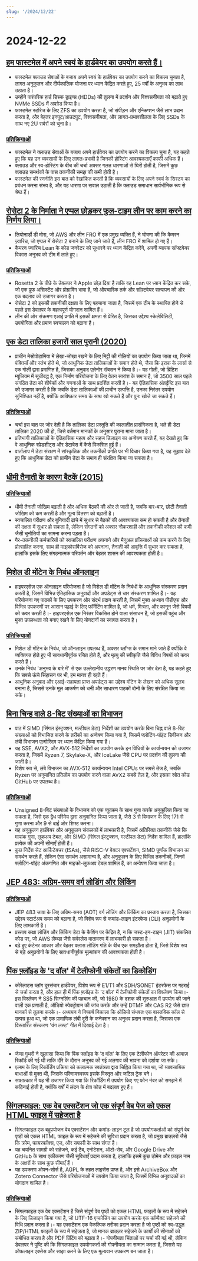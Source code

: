 ```yaml
---
slug: '/2024/12/22'
---
```


# 2024-12-22

## [हम फास्टमेल में अपने स्वयं के हार्डवेयर का उपयोग करते हैं।](https://www.fastmail.com/blog/why-we-use-our-own-hardware/)

- फास्टमेल क्लाउड सेवाओं के बजाय अपने स्वयं के हार्डवेयर का उपयोग करने का विकल्प चुनता है, लागत अनुकूलन और दीर्घकालिक योजना पर ध्यान केंद्रित करते हुए, 25 वर्षों के अनुभव का लाभ उठाता है।
- उन्होंने पारंपरिक हार्ड डिस्क ड्राइव्स (HDDs) की तुलना में प्रदर्शन और विश्वसनीयता को बढ़ाते हुए NVMe SSDs में अपग्रेड किया है।
- फास्टमेल स्टोरेज के लिए ZFS का उपयोग करता है, जो संपीड़न और एन्क्रिप्शन जैसे लाभ प्रदान करता है, और बेहतर इनपुट/आउटपुट, विश्वसनीयता, और लागत-प्रभावशीलता के लिए SSDs के साथ नए 2U सर्वरों को चुना है।

### [प्रतिक्रियाओं](https://news.ycombinator.com/item?id=42485124)

- फास्टमेल ने क्लाउड सेवाओं के बजाय अपने हार्डवेयर का उपयोग करने का विकल्प चुना है, यह कहते हुए कि यह उन व्यवसायों के लिए लागत-प्रभावी है जिनकी होस्टिंग आवश्यकताएँ काफी अधिक हैं।
- क्लाउड और स्व-होस्टिंग के बीच की चर्चा अक्सर गलत धारणाओं से घिरी होती है, जिसमें कुछ क्लाउड समर्थकों के पास तकनीकी समझ की कमी होती है।
- फास्टमेल की रणनीति इस बात को रेखांकित करती है कि व्यवसायों के लिए अपने स्वयं के सिस्टम का प्रबंधन करना संभव है, और यह धारणा पर सवाल उठाती है कि क्लाउड समाधान सार्वभौमिक रूप से श्रेष्ठ हैं।

## [रोसेटा 2 के निर्माता ने एप्पल छोड़कर फुल-टाइम लीन पर काम करने का निर्णय लिया।](https://www.linkedin.com/posts/leonardo-de-moura-26a27b5_leanlang-leanprover-leanfro-activity-7274523099394400256-0F0x)

- लियोनार्डो डी मोरा, जो AWS और लीन FRO में एक प्रमुख व्यक्ति हैं, ने घोषणा की कि कैमरन ज़्वारिच, जो एप्पल में रोसेटा 2 बनाने के लिए जाने जाते हैं, लीन FRO में शामिल हो गए हैं।
- कैमरन ज़्वारिच Lean के कोड जनरेटर को सुधारने पर ध्यान केंद्रित करेंगे, अपनी व्यापक सॉफ्टवेयर विकास अनुभव को टीम में लाते हुए।

### [प्रतिक्रियाओं](https://news.ycombinator.com/item?id=42483895)

- Rosetta 2 के पीछे के डेवलपर ने Apple छोड़ दिया है ताकि वह Lean पर ध्यान केंद्रित कर सके, जो एक प्रूफ असिस्टेंट और प्रोग्रामिंग भाषा है, जो औपचारिक तर्क और सॉफ़्टवेयर सत्यापन की ओर एक बदलाव को उजागर करता है।
- रोसेटा 2 को इसकी तकनीकी दक्षता के लिए पहचाना जाता है, जिसमें एक टीम के स्थापित होने से पहले इस डेवलपर के महत्वपूर्ण योगदान शामिल हैं।
- लीन की ओर संक्रमण एआई प्रगति में इसकी क्षमता से प्रेरित है, जिसका उद्देश्य स्केलेबिलिटी, उपयोगिता और प्रमाण स्वचालन को बढ़ाना है।

## [एक डेटा तालिका हजारों साल पुरानी (2020)](https://www.datafix.com.au/BASHing/2020-08-12.html)

- प्राचीन मेसोपोटामिया में लेखा-जोखा रखने के लिए मिट्टी की गोलियों का उपयोग किया जाता था, जिनमें पंक्तियाँ और स्तंभ होते थे, जो आधुनिक डेटा तालिकाओं के समान होते थे, जैसा कि इराक के लार्सा से एक गोली द्वारा प्रमाणित है, जिसका अनुवाद एलेनोर रॉबसन ने किया है।- यह गोली, जो ब्रिटिश म्यूजियम में सूचीबद्ध है, एक निर्माण परियोजना के लिए वेतन सारांश के समान है, जो 3500 साल पहले संगठित डेटा को शीर्षकों और गणनाओं के साथ प्रदर्शित करती है।- यह ऐतिहासिक अंतर्दृष्टि इस बात को उजागर करती है कि जबकि डेटा तालिकाओं की प्राचीन उत्पत्ति है, उनका निरंतर उपयोग सुनिश्चित नहीं है, क्योंकि आविष्कार समय के साथ खो सकते हैं और पुनः खोजे जा सकते हैं।

### [प्रतिक्रियाओं](https://news.ycombinator.com/item?id=42482829)

- चर्चा इस बात पर जोर देती है कि तालिका डेटा प्रस्तुति की कालातीत प्रासंगिकता है, भले ही डेटा तालिका 2020 की हो, जिसे वर्तमान मानकों के अनुसार पुराना माना जाता है।
- प्रतिभागी तालिकाओं के ऐतिहासिक महत्व और सहज डिज़ाइन का अन्वेषण करते हैं, यह देखते हुए कि वे आधुनिक स्प्रेडशीट्स और डेटाबेस में कैसे विकसित हुई हैं।
- वार्तालाप में डेटा संरक्षण में सांस्कृतिक और तकनीकी प्रगति पर भी विचार किया गया है, यह सुझाव देते हुए कि आधुनिक डेटा को प्राचीन डेटा के समान ही संरक्षित किया जा सकता है।

## [धीमी तैनाती के कारण बैठकें (2015)](https://tidyfirst.substack.com/p/slow-deployment-causes-meetings)

### [प्रतिक्रियाओं](https://news.ycombinator.com/item?id=42484139)

- धीमी तैनाती जोखिम बढ़ाती है और अधिक बैठकों की ओर ले जाती है, जबकि बार-बार, छोटी तैनाती जोखिम को कम करती है और मूल्य वितरण को बढ़ाती है।
- स्वचालित परीक्षण और बुनियादी ढांचे में सुधार से बैठकों की आवश्यकता कम हो सकती है और तैनाती की दक्षता में सुधार हो सकता है, लेकिन संगठनों को अक्सर नौकरशाही और तकनीकी कौशल की कमी जैसी चुनौतियों का सामना करना पड़ता है।
- गैर-तकनीकी कर्मचारियों को स्वचालित परीक्षण अपनाने और मैनुअल प्रक्रियाओं को कम करने के लिए प्रोत्साहित करना, साथ ही माइक्रोसर्विसेज को अपनाना, तैनाती की आवृत्ति में सुधार कर सकता है, हालांकि इसके लिए संगठनात्मक परिवर्तन और बेहतर शासन की आवश्यकता होती है।

## [मिशेल डी मोंटेन के निबंध ऑनलाइन](https://hyperessays.net/)

- हाइपरएसेज़ एक ऑनलाइन परियोजना है जो मिशेल डी मोंटेन के निबंधों के आधुनिक संस्करण प्रदान करती है, जिसमें विभिन्न ऐतिहासिक अनुवादों और अपडेट्स से चार संस्करण शामिल हैं।- यह परियोजना नए पाठकों के लिए उपकरण और संदर्भ प्रदान करती है, जिसमें मुफ्त अध्याय पीडीएफ और विभिन्न उपकरणों पर आसान पढ़ाई के लिए फॉर्मेटिंग शामिल है, जो धर्म, मित्रता, और कानून जैसे विषयों को कवर करती है।- हाइपरएसेज़ एक निरंतर विकसित होने वाला संसाधन है, जो इसकी पहुंच और मुफ्त उपलब्धता को बनाए रखने के लिए योगदानों का स्वागत करता है।

### [प्रतिक्रियाओं](https://news.ycombinator.com/item?id=42484527)

- मिशेल डी मोंटेन के निबंध, जो ऑनलाइन उपलब्ध हैं, अक्सर ब्लॉग्स के समान माने जाते हैं क्योंकि वे व्यक्तिगत होते हुए भी सावधानीपूर्वक रचित होते हैं, और मृत्यु की स्वीकृति जैसे विविध विषयों को कवर करते हैं।
- उनके निबंध 'अनुभव के बारे में' से एक उल्लेखनीय उद्धरण मानव स्थिति पर जोर देता है, यह कहते हुए कि सबसे ऊंचे सिंहासन पर भी, हम मानव ही रहते हैं।
- आधुनिक अनुवाद और एआई-सहायता प्राप्त अपडेट्स का उद्देश्य मोंटेन के लेखन को अधिक सुलभ बनाना है, जिससे उनके मूल आकर्षण को धनी और साधारण पाठकों दोनों के लिए संरक्षित किया जा सके।

## [बिना चिन्ह वाले 8-बिट संख्याओं का विभाजन](http://0x80.pl/notesen/2024-12-21-uint8-division.html)

- पाठ में SIMD (सिंगल इंस्ट्रक्शन, मल्टीपल डेटा) निर्देशों का उपयोग करके बिना चिह्न वाले 8-बिट संख्याओं को विभाजित करने के तरीकों का अन्वेषण किया गया है, जिसमें फ्लोटिंग-पॉइंट डिवीजन और लंबी विभाजन एल्गोरिदम पर ध्यान केंद्रित किया गया है।
- यह SSE, AVX2, और AVX-512 निर्देशों का उपयोग करके इन विधियों के कार्यान्वयन को उजागर करता है, जिसमें Ryzen 7, Skylake-X, और IceLake जैसे CPU पर प्रदर्शन की तुलना की जाती है।
- विशेष रूप से, लंबे विभाजन का AVX-512 कार्यान्वयन Intel CPUs पर सबसे तेज़ है, जबकि Ryzen पर अनुमानित प्रतिलोम का उपयोग करने वाला AVX2 सबसे तेज़ है, और इसका स्रोत कोड GitHub पर उपलब्ध है।

### [प्रतिक्रियाओं](https://news.ycombinator.com/item?id=42481612)

- Unsigned 8-बिट संख्याओं के विभाजन को एक व्युत्क्रम के साथ गुणा करके अनुकूलित किया जा सकता है, जिसे एक द्वैध परिमेय द्वारा अनुमानित किया जाता है, जैसे 3 से विभाजन के लिए 171 से गुणा करना और 9 से दाईं ओर शिफ्ट करना।
- यह अनुकूलन हार्डवेयर और अनुकूलन संकलकों में लाभकारी है, जिसमें अतिरिक्त तकनीकें जैसे कि मापांक गुणा, लुकअप टेबल, और SIMD (सिंगल इंस्ट्रक्शन, मल्टीपल डेटा) निर्देश शामिल हैं, हालांकि प्रत्येक की अपनी सीमाएँ होती हैं।
- कुछ निर्देश सेट आर्किटेक्चर (ISAs), जैसे RISC-V वेक्टर एक्सटेंशन, SIMD पूर्णांक विभाजन का समर्थन करते हैं, लेकिन ऐसा समर्थन असामान्य है, और अनुकूलन के लिए विभिन्न तकनीकों, जिनमें फ्लोटिंग-पॉइंट अंकगणित और माइक्रो-लुकअप टेबल शामिल हैं, का अन्वेषण किया जाता है।

## [JEP 483: अग्रिम-समय वर्ग लोडिंग और लिंकिंग](https://openjdk.org/jeps/483)

### [प्रतिक्रियाओं](https://news.ycombinator.com/item?id=42481813)

- JEP 483 जावा के लिए अग्रिम-समय (AOT) वर्ग लोडिंग और लिंकिंग का प्रस्ताव करता है, जिसका उद्देश्य स्टार्टअप समय को बढ़ाना है, जो विशेष रूप से कमांड-लाइन इंटरफेस (CLI) अनुप्रयोगों के लिए लाभकारी है।
- प्रस्ताव कक्षा लोडिंग और लिंकिंग डेटा के कैशिंग पर केंद्रित है, न कि जस्ट-इन-टाइम (JIT) संकलित कोड पर, जो AWS लैम्ब्डा जैसे सर्वरलेस वातावरण में लाभकारी हो सकता है।
- बढ़े हुए कंटेनर आकार और बेहतर क्लास लोडिंग गति के बीच एक समझौता होता है, जिसे विशेष रूप से बड़े अनुप्रयोगों के लिए सावधानीपूर्वक मूल्यांकन की आवश्यकता होती है।

## [पिंक फ़्लॉइड के 'द वॉल' में टेलीफोनी संकेतों का डिकोडिंग](https://corelatus.com/blog/Decoding_the_telephony_signals_in_Pink_Floyd_s__The_Wall_.html)

- कोरेलाटस ब्लॉग दूरसंचार हार्डवेयर, विशेष रूप से E1/T1 और SDH/SONET इंटरफेस पर गहराई से चर्चा करता है, और हाल ही में पिंक फ़्लॉइड के 'द वॉल' में टेलीफोनी संकेतों का विश्लेषण किया।- इस विश्लेषण ने SS5 सिग्नलिंग की पहचान की, जो 1980 के दशक की शुरुआत में उपयोग की जाने वाली एक प्रणाली है, ऑडियो स्पेक्ट्रोग्राम की जांच करके और उन्हें DTMF और CAS R2 जैसे ज्ञात मानकों से तुलना करके।- अध्ययन ने निष्कर्ष निकाला कि ऑडियो संभवतः एक वास्तविक कॉल से उत्पन्न हुआ था, जो एक प्रामाणिक लंबी दूरी के कनेक्शन का अनुभव प्रदान करता है, जिसका एक विस्तारित संस्करण 'यंग लस्ट' गीत में दिखाई देता है।

### [प्रतिक्रियाओं](https://news.ycombinator.com/item?id=42485795)

- जेम्स गुथरी ने खुलासा किया कि पिंक फ्लॉइड के 'द वॉल' के लिए एक टेलीफोन ऑपरेटर की आवाज़ रिकॉर्ड की गई थी ताकि दौरे के दौरान अनुभव की गई अलगाव की भावना को दर्शाया जा सके।
- एल्बम के लिए रिकॉर्डिंग प्रक्रिया को कलात्मक स्वतंत्रता द्वारा चिह्नित किया गया था, जो व्यावसायिक बाधाओं से मुक्त थी, जिसके परिणामस्वरूप इसके विस्तृत और जटिल ट्रैक बने।
- साक्षात्कार में यह भी उजागर किया गया कि रिकॉर्डिंग में उपयोग किए गए फोन नंबर को समझने में कठिनाई होती है, क्योंकि वर्षों में लंदन के क्षेत्र कोड में बदलाव हुए हैं।

## [सिंगलफाइल: एक वेब एक्सटेंशन जो एक संपूर्ण वेब पेज को एकल HTML फाइल में सहेजता है](https://github.com/gildas-lormeau/SingleFile)

- सिंगलफाइल एक बहुप्रयोजन वेब एक्सटेंशन और कमांड-लाइन टूल है जो उपयोगकर्ताओं को संपूर्ण वेब पृष्ठों को एकल HTML फाइल के रूप में सहेजने की सुविधा प्रदान करता है, जो प्रमुख ब्राउज़रों जैसे कि क्रोम, फायरफॉक्स, एज, और सफारी के साथ संगत है।
- यह चयनित सामग्री को सहेजने, कई टैब, एनोटेशन, ऑटो-सेव, और Google Drive और GitHub के साथ एकीकरण जैसी सुविधाएँ प्रदान करता है, हालांकि इसमें कुछ डोमेन और फ़ाइल नाम के अक्षरों के साथ कुछ सीमाएँ हैं।
- यह उपकरण ओपन-सोर्स है, AGPL के तहत लाइसेंस प्राप्त है, और इसे ArchiveBox और Zotero Connector जैसे परियोजनाओं में उपयोग किया जाता है, जिसमें विभिन्न अनुवादकों का योगदान शामिल है।

### [प्रतिक्रियाओं](https://news.ycombinator.com/item?id=42481659)

- सिंगलफाइल एक वेब एक्सटेंशन है जिसे संपूर्ण वेब पृष्ठों को एकल HTML फाइलों के रूप में सहेजने के लिए डिज़ाइन किया गया है, जो UTF-16 एन्कोडिंग का उपयोग करके एक कॉम्पैक्ट सहेजने की विधि प्रदान करता है।- यह एक्सटेंशन एक वैकल्पिक तरीका प्रदान करता है जो पृष्ठों को स्व-उद्धृत ZIP/HTML फाइलों के रूप में सहेजता है, जो मानक ब्राउज़र सहेजने के कार्यों की सीमाओं को संबोधित करता है और PDF प्रिंटिंग को बढ़ाता है।- गोपनीयता चिंताओं पर चर्चा की गई थी, लेकिन डेवलपर ने पुष्टि की कि सिंगलफाइल उपयोगकर्ता की गोपनीयता का सम्मान करता है, जिससे यह ऑफलाइन एक्सेस और साझा करने के लिए एक मूल्यवान उपकरण बन जाता है।

<head>
  <meta property="og:title" content="हम फास्टमेल में अपने स्वयं के हार्डवेयर का उपयोग करते हैं।" />
  <meta property="og:type" content="website" />
  <meta property="og:image" content="https://og.cho.sh/api/og/?title=%E0%A4%B9%E0%A4%AE%20%E0%A4%AB%E0%A4%BE%E0%A4%B8%E0%A5%8D%E0%A4%9F%E0%A4%AE%E0%A5%87%E0%A4%B2%20%E0%A4%AE%E0%A5%87%E0%A4%82%20%E0%A4%85%E0%A4%AA%E0%A4%A8%E0%A5%87%20%E0%A4%B8%E0%A5%8D%E0%A4%B5%E0%A4%AF%E0%A4%82%20%E0%A4%95%E0%A5%87%20%E0%A4%B9%E0%A4%BE%E0%A4%B0%E0%A5%8D%E0%A4%A1%E0%A4%B5%E0%A5%87%E0%A4%AF%E0%A4%B0%20%E0%A4%95%E0%A4%BE%20%E0%A4%89%E0%A4%AA%E0%A4%AF%E0%A5%8B%E0%A4%97%20%E0%A4%95%E0%A4%B0%E0%A4%A4%E0%A5%87%20%E0%A4%B9%E0%A5%88%E0%A4%82%E0%A5%A4&subheading=%E0%A4%B0%E0%A4%B5%E0%A4%BF%E0%A4%B5%E0%A4%BE%E0%A4%B0%2C%2022%20%E0%A4%A6%E0%A4%BF%E0%A4%B8%E0%A4%82%E0%A4%AC%E0%A4%B0%202024%3A%20%E0%A4%B9%E0%A5%88%E0%A4%95%E0%A4%B0%20%E0%A4%B8%E0%A4%AE%E0%A4%BE%E0%A4%9A%E0%A4%BE%E0%A4%B0%20%E0%A4%B8%E0%A4%BE%E0%A4%B0%E0%A4%BE%E0%A4%82%E0%A4%B6" />
</head>
